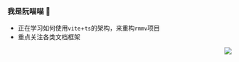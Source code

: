 ### 我是阮喵喵 👋

- 正在学习如何使用`vite`+`ts`的架构，来重构`rmmv`项目
- 重点关注各类文档框架

<img align="right" src="https://github-readme-stats.vercel.app/api?username=RuanZhongNan&count_private=true&show_icons=true&theme=dracula" />




<!--
**RuanZhongNan/RuanZhongNan** is a ✨ _special_ ✨ repository because its `README.md` (this file) appears on your GitHub profile.

Here are some ideas to get you started:

- 🔭 I’m currently working on ...
- 🌱 I’m currently learning ...
- 👯 I’m looking to collaborate on ...
- 🤔 I’m looking for help with ...
- 💬 Ask me about ...
- 📫 How to reach me: ...
- 😄 Pronouns: ...
- ⚡ Fun fact: ...
-->

